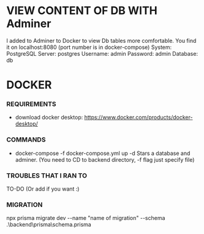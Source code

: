 # VIEW CONTENT OF DB WITH Adminer

I added to Adminer to Docker to view Db tables more comfortable. You find it on localhost:8080 (port number is in docker-compose)
System: PostgreSQL
Server: postgres
Username: admin
Password: admin
Database: db


# DOCKER



### REQUIREMENTS
- download docker desktop: https://www.docker.com/products/docker-desktop/

### COMMANDS

 - docker-compose -f docker-compose.yml up -d
   Stars a database and adminer.
   (You need to CD to backend directory, -f flag just specify file)

### TROUBLES THAT I RAN TO
TO-DO (Or add if you want :)

### MIGRATION
npx prisma migrate dev --name "name of migration" --schema .\backend\prisma\schema.prisma
